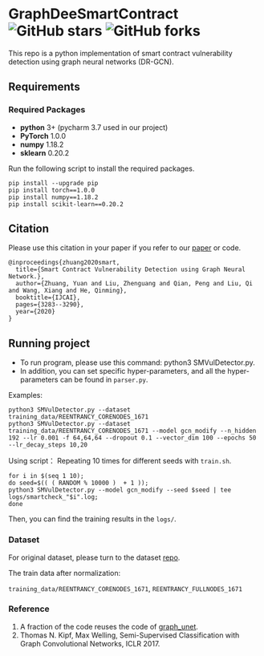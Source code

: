 # GraphDeeSmartContract ![GitHub stars](https://img.shields.io/github/stars/Messi-Q/GraphDeeSmartContract.svg?style=plastic) ![GitHub forks](https://img.shields.io/github/forks/Messi-Q/GraphDeeSmartContract.svg?color=blue&style=plastic)

This repo is a python implementation of smart contract vulnerability detection using graph neural networks (DR-GCN).


## Requirements
### Required Packages
* **python** 3+ (pycharm 3.7 used in our project)
* **PyTorch** 1.0.0
* **numpy** 1.18.2
* **sklearn** 0.20.2

Run the following script to install the required packages.
```
pip install --upgrade pip
pip install torch==1.0.0
pip install numpy==1.18.2
pip install scikit-learn==0.20.2
```


## Citation
Please use this citation in your paper if you refer to our [paper](https://www.ijcai.org/Proceedings/2020/0454.pdf) or code.
```
@inproceedings{zhuang2020smart,
  title={Smart Contract Vulnerability Detection using Graph Neural Network.},
  author={Zhuang, Yuan and Liu, Zhenguang and Qian, Peng and Liu, Qi and Wang, Xiang and He, Qinming},
  booktitle={IJCAI},
  pages={3283--3290},
  year={2020}
}
``` 


## Running project
* To run program, please use this command: python3 SMVulDetector.py.
* In addition, you can set specific hyper-parameters, and all the hyper-parameters can be found in `parser.py`.

Examples:
```shell
python3 SMVulDetector.py --dataset training_data/REENTRANCY_CORENODES_1671
python3 SMVulDetector.py --dataset training_data/REENTRANCY_CORENODES_1671 --model gcn_modify --n_hidden 192 --lr 0.001 -f 64,64,64 --dropout 0.1 --vector_dim 100 --epochs 50 --lr_decay_steps 10,20 
```

Using script：
Repeating 10 times for different seeds with `train.sh`.
```shell
for i in $(seq 1 10);
do seed=$(( ( RANDOM % 10000 )  + 1 ));
python3 SMVulDetector.py --model gcn_modify --seed $seed | tee logs/smartcheck_"$i".log;
done
```
Then, you can find the training results in the `logs/`.


### Dataset
For original dataset, please turn to the dataset [repo](https://github.com/Messi-Q/Smart-Contract-Dataset).

The train data after normalization:

`training_data/REENTRANCY_CORENODES_1671`, `REENTRANCY_FULLNODES_1671`


### Reference
1. A fraction of the code reuses the code of [graph_unet](https://github.com/bknyaz/graph_nn).
2. Thomas N. Kipf, Max Welling, Semi-Supervised Classification with Graph Convolutional Networks, ICLR 2017.
